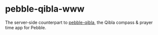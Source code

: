 pebble-qibla-www
================

The server-side counterpart to [pebble-qibla](https://github.com/cpfair/pebble-qibla), the Qibla compass & prayer time app for Pebble.
